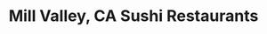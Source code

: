 ---
layout: city
title: Mill Valley, CA Sushi Restaurants
permalink: /california/mill-valley/
stateAbbr: CA
stateName: California
cityName: Mill Valley
---
